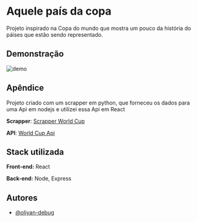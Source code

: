 # Aquele país da copa

Projeto inspirado na Copa do mundo que mostra um pouco da história do páises que estão sendo representado.

## Demonstração

![demo](tree/main/public/example.gif)

## Apêndice

Projeto criado com um scrapper em python, que forneceu os dados para uma Api em nodejs e utilizei essa Api em React

**Scrapper**: [Scrapper World Cup](https://github.com/OliYan-debug/scrapper-world-cup)

**API**: [World Cup Api](https://github.com/OliYan-debug/World-Cup-Api)
## Stack utilizada

**Front-end:** React

**Back-end:** Node, Express


## Autores

- [@oliyan-debug](https://www.github.com/oliyan-debug)

